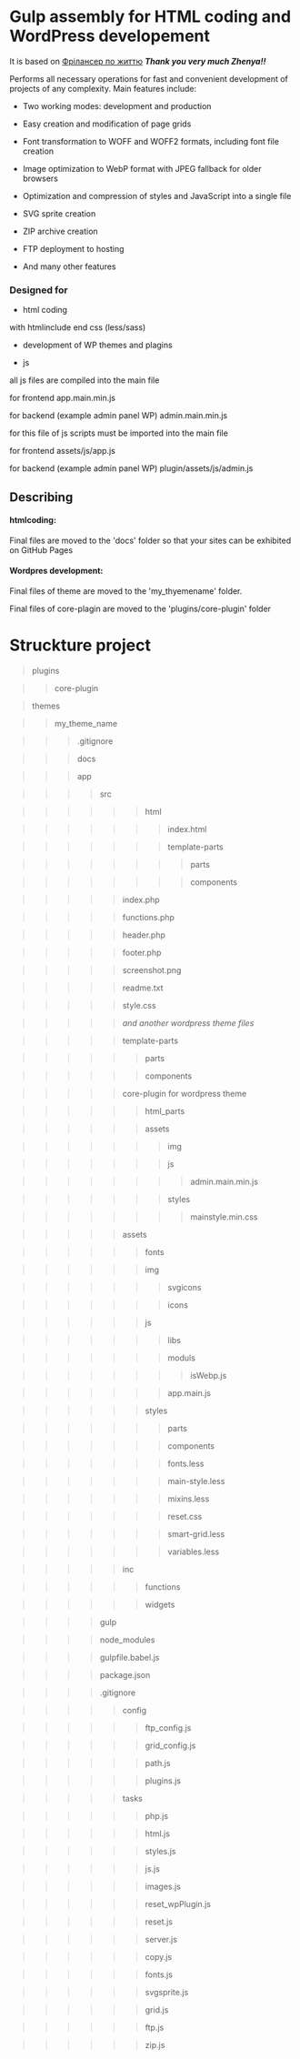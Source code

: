 #  Gulp assembly for HTML coding and WordPress developement

It is based on [Фрілансер по життю](https://youtu.be/jU88mLuLWlk) ***Thank you very much Zhenya!!***

  

Performs all necessary operations for fast and convenient development of projects of any complexity. Main features include:

  

- Two working modes: development and production

- Easy creation and modification of page grids

- Font transformation to WOFF and WOFF2 formats, including font file creation

- Image optimization to WebP format with JPEG fallback for older browsers

- Optimization and compression of styles and JavaScript into a single file

- SVG sprite creation

- ZIP archive creation

- FTP deployment to hosting

- And many other features

  
  

###  Designed for

+ html coding

with htmlinclude end css (less/sass)

+ development of WP themes and plagins

+ js

all js files are compiled into the main file

for frontend app.main.min.js

for backend (example admin panel WP) admin.main.min.js

for this file of js scripts must be imported into the main file

for frontend assets/js/app.js

for backend (example admin panel WP) plugin/assets/js/admin.js

  

##  Describing

####  htmlcoding:

Final files are moved to the 'docs' folder so that your sites can be exhibited on GitHub Pages

####  Wordpres development:

Final files of theme are moved to the 'my_thyemename' folder.

Final files of core-plagin are moved to the 'plugins/core-plugin' folder

  
  

#  Struckture project

> plugins

>> core-plugin

> themes

>> my_theme_name

>>> .gitignore

>>> docs

>>> app

>>>> src

  

>>>>>> html

>>>>>>> index.html

>>>>>>> template-parts

>>>>>>>> parts

>>>>>>>> components

  

>>>>> index.php

>>>>> functions.php

>>>>> header.php

>>>>> footer.php

>>>>> screenshot.png

>>>>> readme.txt

>>>>> style.css

>>>>> _and another wordpress theme files_

>>>>> template-parts

>>>>>> parts

>>>>>> components

  

>>>>> core-plugin for wordpress theme

>>>>>> html_parts

>>>>>> assets

>>>>>>> img

>>>>>>> js

>>>>>>>> admin.main.min.js

>>>>>>> styles

>>>>>>>> mainstyle.min.css

>>>>> assets

>>>>>> fonts

>>>>>> img

>>>>>>> svgicons

>>>>>>> icons

>>>>>> js

>>>>>>> libs

>>>>>>> moduls

>>>>>>>> isWebp.js

>>>>>>> app.main.js

>>>>>> styles

>>>>>>> parts

>>>>>>> components

>>>>>>> fonts.less

>>>>>>> main-style.less

>>>>>>> mixins.less

>>>>>>> reset.css

>>>>>>> smart-grid.less

>>>>>>> variables.less

>>>>> inc

>>>>>> functions

>>>>>> widgets

>>>> gulp

>>>> node_modules

>>>> gulpfile.babel.js

>>>> package.json

>>>> .gitignore

>>>>> config

>>>>>> ftp_config.js

>>>>>> grid_config.js

>>>>>> path.js

>>>>>> plugins.js

>>>>> tasks

>>>>>> php.js

>>>>>> html.js

>>>>>> styles.js

>>>>>> js.js

>>>>>> images.js

>>>>>> reset_wpPlugin.js

>>>>>> reset.js

>>>>>> server.js

>>>>>> copy.js

>>>>>> fonts.js

>>>>>> svgsprite.js

>>>>>> grid.js

>>>>>> ftp.js

>>>>>> zip.js
